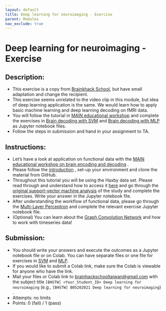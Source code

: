 ```yaml
---
layout: default
title: Deep learning for neuroimaging - Exercise
parent: Modules
nav_exclude: true
---
```


# Deep learning for neuroimaging - Exercise

## Description:

- This exercise is a copy from [Brainkhack School](https://school-brainhack.github.io/modules/dl_for_neuroimaging/), but have small adaptation and change the recipient.
- This exercise seems unrelated to the video clip in this module, but idea of deep learning application is the same. We would learn how to apply basic machine learning and deep learning decoding on fMRI data. 
- You will follow the tutorial in [MAIN educational workshop](https://main-educational.github.io/brain_encoding_decoding/intro.html) and complete the exercises in [Brain decoding with SVM](https://main-educational.github.io/brain_encoding_decoding/svm_decoding.html) and [Brain decoding with MLP](https://main-educational.github.io/brain_encoding_decoding/mlp_decoding.html)  as Jupyter notebook files.
- Follow the steps in submission and hand in your assignment to TA.

## Instructions:

- Let’s have a look at application on functional data with the [MAIN educational workshop on brain encoding and decoding](https://main-educational.github.io/brain_encoding_decoding/intro.html) .
- Please follow the [introduction](https://main-educational.github.io/brain_encoding_decoding/intro.html#setup) , set-up your environment and clone the material from GitHub.
- Throughout this tutorial you will be using the Haxby data set. Please read through and understand how to access it [here](https://main-educational.github.io/brain_encoding_decoding/haxby_data.html) and go through the [original support-vector machine analysis](https://main-educational.github.io/brain_encoding_decoding/svm_decoding.html)  of the study and complete the exercises. Write your answer in the Jupyter notebook file.
- After understanding the workflow of functional data, please go through the [Multi-Layer Perceptron](https://main-educational.github.io/brain_encoding_decoding/mlp_decoding.html)  and complete the relevant exercise Jupyter notebook file.
- (Optional) You can learn about the [Graph Convolution Network](https://main-educational.github.io/brain_encoding_decoding/gcn_decoding.html)  and how to work with timeseries data!

## Submission:

- You should write your answers and execute the outcomes as a Jupyter notebook file or on Colab. You can have separate files or one file for exercises in [SVM](https://main-educational.github.io/brain_encoding_decoding/svm_decoding.html#exercises) and [MLP](https://main-educational.github.io/brain_encoding_decoding/mlp_decoding.html#exercises).
- If you would like to submit a Colab link, make sure the Colab is viewable for anyone who have the link.
- Mail your files or Colab link to brainhackschooltaiwan@gmail.com with the subject title `[BHSTW] <Your_Student_ID> Deep learning for neuroimaging` (e.g., `[BHSTW] B05202021 Deep learning for neuroimaging`) .
- Attempts: no limits
- Points: 0 (fail) / 1 (pass)
